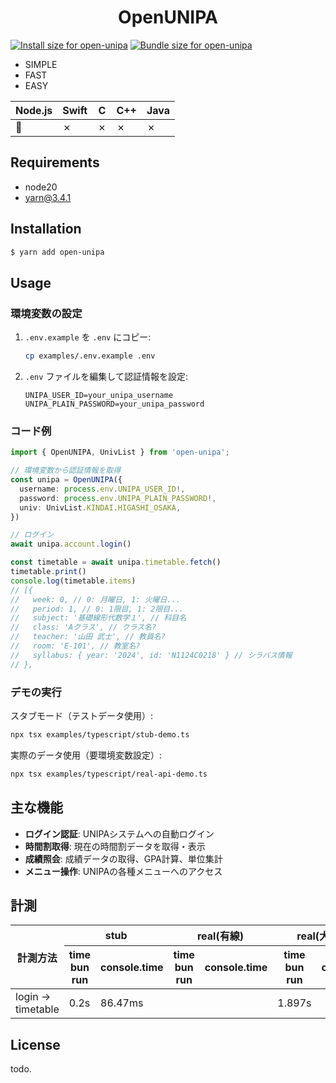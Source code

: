<h1 align="center">
  OpenUNIPA
</h1>

<a href="https://pkg-size.dev/open-unipa"><img src="https://pkg-size.dev/badge/install/1358184" title="Install size for open-unipa"></a>
<a href="https://pkg-size.dev/open-unipa"><img src="https://pkg-size.dev/badge/bundle/260109" title="Bundle size for open-unipa"></a>

- SIMPLE
- FAST
- EASY

| Node.js | Swift | C | C++ | Java |
| --- | --- | --- | --- | --- |
| 🚧  | ✗   | ✗   | ✗  | ✗   |

## Requirements
- node20
- yarn@3.4.1

## Installation

```bash
$ yarn add open-unipa
```

## Usage

### 環境変数の設定

1. `.env.example` を `.env` にコピー:
   ```bash
   cp examples/.env.example .env
   ```

2. `.env` ファイルを編集して認証情報を設定:
   ```env
   UNIPA_USER_ID=your_unipa_username
   UNIPA_PLAIN_PASSWORD=your_unipa_password
   ```

### コード例

```ts
import { OpenUNIPA, UnivList } from 'open-unipa';

// 環境変数から認証情報を取得
const unipa = OpenUNIPA({
  username: process.env.UNIPA_USER_ID!,
  password: process.env.UNIPA_PLAIN_PASSWORD!,
  univ: UnivList.KINDAI.HIGASHI_OSAKA,
})

// ログイン
await unipa.account.login()

const timetable = await unipa.timetable.fetch()
timetable.print()
console.log(timetable.items)
// [{
//   week: 0, // 0: 月曜日, 1: 火曜日...
//   period: 1, // 0: 1限目, 1: 2限目...
//   subject: '基礎線形代数学１', // 科目名
//   class: 'Aクラス', // クラス名?
//   teacher: '山田 武士', // 教員名?
//   room: 'E-101', // 教室名?
//   syllabus: { year: '2024', id: 'N1124C0218' } // シラバス情報
// },
```

### デモの実行

スタブモード（テストデータ使用）:
```bash
npx tsx examples/typescript/stub-demo.ts
```

実際のデータ使用（要環境変数設定）:
```bash
npx tsx examples/typescript/real-api-demo.ts
```

## 主な機能

- **ログイン認証**: UNIPAシステムへの自動ログイン
- **時間割取得**: 現在の時間割データを取得・表示
- **成績照会**: 成績データの取得、GPA計算、単位集計
- **メニュー操作**: UNIPAの各種メニューへのアクセス

## 計測

<table><thead>
  <tr>
    <th rowspan="2">計測方法<br></th>
    <th colspan="2">stub</th>
    <th colspan="2">real(有線)<br></th>
    <th colspan="2">real(大学WiFi)</th>
  </tr>
  <tr>
    <th>time bun run</th>
    <th>console.time</th>
    <th>time bun run</th>
    <th>console.time</th>
    <th>time bun run</th>
    <th>console.time</th>
  </tr></thead>
<tbody>
  <tr>
    <td>login -&gt; timetable</td>
    <td>0.2s<br></td>
    <td>86.47ms<br></td>
    <td></td>
    <td></td>
    <td>1.897s</td>
    <td></td>
  </tr>
</tbody>
</table>

## License

todo.